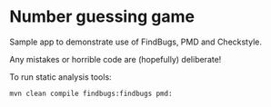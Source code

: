 # Number guessing game

Sample app to demonstrate use of FindBugs, PMD and Checkstyle.

Any mistakes or horrible code are (hopefully) deliberate!

To run static analysis tools:

```
mvn clean compile findbugs:findbugs pmd: